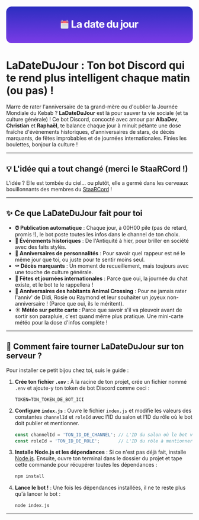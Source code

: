 ![Banner](https://raw.githubusercontent.com/RaphTHLN/LaDateDuJour/refs/heads/main/lddj.png)

# LaDateDuJour : Ton bot Discord qui te rend plus intelligent chaque matin (ou pas) !

Marre de rater l'anniversaire de ta grand-mère ou d'oublier la Journée Mondiale du Kebab ? **LaDateDuJour** est là pour sauver ta vie sociale (et ta culture générale) ! Ce bot Discord, concocté avec amour par **AlbaDev**, **Christian** et **Raphaël**, te balance chaque jour à minuit pétante une dose fraîche d'événements historiques, d'anniversaires de stars, de décès marquants, de fêtes improbables et de journées internationales. Finies les boulettes, bonjour la culture !

---

## 💡 L'idée qui a tout changé (merci le StaaRCord !)

L'idée ? Elle est tombée du ciel... ou plutôt, elle a germé dans les cerveaux bouillonnants des membres du [StaaRCord](https://discord.gg/staar) !

---

## ✨ Ce que LaDateDuJour fait pour toi

* **⏰ Publication automatique** : Chaque jour, à 00H00 pile (pas de retard, promis !), le bot poste toutes les infos dans le channel de ton choix.
* **📜 Événements historiques** : De l'Antiquité à hier, pour briller en société avec des faits stylés.
* **🎂 Anniversaires de personnalités** : Pour savoir quel rappeur est né le même jour que toi, ou juste pour te sentir moins seul.
* **⚰️ Décès marquants** : Un moment de recueillement, mais toujours avec une touche de culture générale.
* **🥳 Fêtes et journées internationales** : Parce que oui, la journée du chat existe, et le bot te le rappellera !
* **🐶 Anniversaires des habitants Animal Crossing** : Pour ne jamais rater l'anniv' de Didi, Rosie ou Raymond et leur souhaiter un joyeux non-anniversaire ! (Parce que oui, ils le méritent).
* **☀️ Météo sur petite carte** : Parce que savoir s'il va pleuvoir avant de sortir son parapluie, c'est quand même plus pratique. Une mini-carte météo pour la dose d'infos complète !

---

## 🚀 Comment faire tourner LaDateDuJour sur ton serveur ?

Pour installer ce petit bijou chez toi, suis le guide :

1.  **Crée ton fichier `.env`** : À la racine de ton projet, crée un fichier nommé `.env` et ajoute-y ton token de bot Discord comme ceci :
    ```
    TOKEN=TON_TOKEN_DE_BOT_ICI
    ```

2.  **Configure `index.js`** : Ouvre le fichier `index.js` et modifie les valeurs des constantes `channelId` et `roleId` avec l'ID du salon et l'ID du rôle où le bot doit publier et mentionner.
    ```javascript
    const channelId = 'TON_ID_DE_CHANNEL'; // L'ID du salon où le bot va poster
    const roleId = 'TON_ID_DE_ROLE';       // L'ID du rôle à mentionner (ex: @everyone ou un rôle spécifique)
    ```

3.  **Installe Node.js et les dépendances** : Si ce n'est pas déjà fait, installe [Node.js](https://nodejs.org/fr). Ensuite, ouvre ton terminal dans le dossier du projet et tape cette commande pour récupérer toutes les dépendances :
    ```bash
    npm install
    ```

4.  **Lance le bot !** : Une fois les dépendances installées, il ne te reste plus qu'à lancer le bot :
    ```bash
    node index.js
    ```
---
